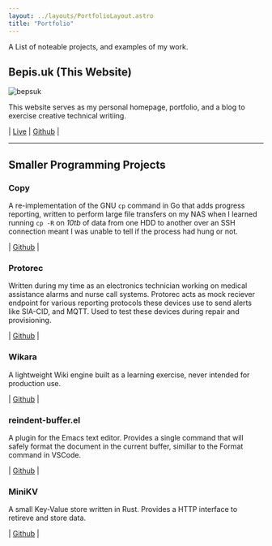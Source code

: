 ```yaml
---
layout: ../layouts/PortfolioLayout.astro
title: "Portfolio"
---
```


A List of noteable projects, and examples of my work.

## Bepis.uk (This Website)

![bepsuk](https://api.screenshotone.com/take?access_key=yqcPVK7SZYK9Tw&url=https%3A%2F%2Fbepis.uk&format=jpg&block_ads=true&block_cookie_banners=true&block_banners_by_heuristics=false&block_trackers=true&delay=0&timeout=60&response_type=by_format&image_quality=80)

This website serves as my personal homepage, portfolio, and a blog to exercise creative technical writiing.

| [Live](https://bepis.uk) | [Github](https://github.com/bepisdev/bepis.uk) |

---

## Smaller Programming Projects

### Copy

A re-implementation of the GNU `cp` command in Go that adds progress reporting, written to perform large file transfers on my NAS when I learned
running `cp -R` on _10tb_ of data from one HDD to another over an SSH connection meant I was unable to tell if the process had hung or not.

| [Github](https://github.com/bepisdev/copy) |

### Protorec

Written during my time as an electronics technician working on medical assistance alarms and nurse call systems. Protorec acts as mock
reciever endpoint for various reporting protocols these devices use to send alerts like SIA-CID, and MQTT. Used to test these devices during repair and provisioning.

| [Github](https://github.com/bepisdev/protorec) |

### Wikara

A lightweight Wiki engine built as a learning exercise, never intended for production use.

| [Github](https://github.com/bepisdev/wikara) |

### reindent-buffer.el

A plugin for the Emacs text editor. Provides a single command that will safely format the document in the current buffer, simillar to the Format command in VSCode.

| [Github](https://github.com/bepisdev/reindent-buffer) |

### MiniKV

A small Key-Value store written in Rust. Provides a HTTP interface to retireve and store data.

| [Github](https://github.com/bepisdev/minikv) |
